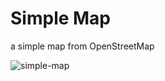 # Simple Map
a simple map from OpenStreetMap

![simple-map](https://github.com/user-attachments/assets/44467ea2-5d3d-4c27-8b68-d93e93a7d0a9)
